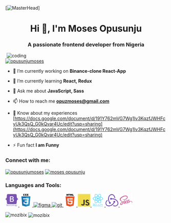 [![MasterHead](https://www.digitaladlectio.com/wp-content/uploads/2020/04/New-PNC-Animated-Banners.gif)]

<h1 align="center">Hi 👋, I'm Moses Opusunju</h1>
<h3 align="center">A passionate frontend developer from Nigeria</h3>
<img align="right" alt="coding" width="500" src="https://static.wixstatic.com/media/fcf9f1_183add7b26954250a69bc0ac13f8ca50~mv2.gif/v1/fill/w_1600,h_900,al_c,q_90/file.jpg">



<p align="left"> <a href="https://twitter.com/opusunjumoses" target="blank"><img src="https://img.shields.io/twitter/follow/opusunjumoses?logo=twitter&style=for-the-badge" alt="opusunjumoses" /></a> </p>

- 🔭 I’m currently working on **Binance-clone React-App**

- 🌱 I’m currently learning **React, Redux**

- 💬 Ask me about **JavaScript, Sass**

- 📫 How to reach me **opuzmoses@gmail.com**

- 📄 Know about my experiences [https://docs.google.com/document/d/191Y762mVG7Wg1Iv3KqzfJWHFcyUk3QsQ_G0kQvar4Uc/edit?usp=sharing](https://docs.google.com/document/d/191Y762mVG7Wg1Iv3KqzfJWHFcyUk3QsQ_G0kQvar4Uc/edit?usp=sharing)

- ⚡ Fun fact **I am Funny**

<h3 align="left">Connect with me:</h3>
<p align="left">
<a href="https://twitter.com/opusunjumoses" target="blank"><img align="center" src="https://raw.githubusercontent.com/rahuldkjain/github-profile-readme-generator/master/src/images/icons/Social/twitter.svg" alt="opusunjumoses" height="30" width="40" /></a>
<a href="https://linkedin.com/in/moses opusunju" target="blank"><img align="center" src="https://raw.githubusercontent.com/rahuldkjain/github-profile-readme-generator/master/src/images/icons/Social/linked-in-alt.svg" alt="moses opusunju" height="30" width="40" /></a>
</p>

<h3 align="left">Languages and Tools:</h3>
<p align="left"> <a href="https://getbootstrap.com" target="_blank" rel="noreferrer"> <img src="https://raw.githubusercontent.com/devicons/devicon/master/icons/bootstrap/bootstrap-plain-wordmark.svg" alt="bootstrap" width="40" height="40"/> </a> <a href="https://www.w3schools.com/css/" target="_blank" rel="noreferrer"> <img src="https://raw.githubusercontent.com/devicons/devicon/master/icons/css3/css3-original-wordmark.svg" alt="css3" width="40" height="40"/> </a> <a href="https://www.figma.com/" target="_blank" rel="noreferrer"> <img src="https://www.vectorlogo.zone/logos/figma/figma-icon.svg" alt="figma" width="40" height="40"/> </a> <a href="https://git-scm.com/" target="_blank" rel="noreferrer"> <img src="https://www.vectorlogo.zone/logos/git-scm/git-scm-icon.svg" alt="git" width="40" height="40"/> </a> <a href="https://www.w3.org/html/" target="_blank" rel="noreferrer"> <img src="https://raw.githubusercontent.com/devicons/devicon/master/icons/html5/html5-original-wordmark.svg" alt="html5" width="40" height="40"/> </a> <a href="https://developer.mozilla.org/en-US/docs/Web/JavaScript" target="_blank" rel="noreferrer"> <img src="https://raw.githubusercontent.com/devicons/devicon/master/icons/javascript/javascript-original.svg" alt="javascript" width="40" height="40"/> </a> <a href="https://reactjs.org/" target="_blank" rel="noreferrer"> <img src="https://raw.githubusercontent.com/devicons/devicon/master/icons/react/react-original-wordmark.svg" alt="react" width="40" height="40"/> </a> <a href="https://redux.js.org" target="_blank" rel="noreferrer"> <img src="https://raw.githubusercontent.com/devicons/devicon/master/icons/redux/redux-original.svg" alt="redux" width="40" height="40"/> </a> <a href="https://sass-lang.com" target="_blank" rel="noreferrer"> <img src="https://raw.githubusercontent.com/devicons/devicon/master/icons/sass/sass-original.svg" alt="sass" width="40" height="40"/> </a> </p>

<p><img align="left" src="https://github-readme-stats.vercel.app/api/top-langs?username=mozibix&show_icons=true&locale=en&layout=compact" alt="mozibix" /></p>

<p>&nbsp;<img align="center" src="https://github-readme-stats.vercel.app/api?username=mozibix&show_icons=true&locale=en" alt="mozibix" /></p>
